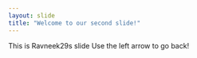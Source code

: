 ```yaml
---
layout: slide
title: "Welcome to our second slide!"
---
```

This is Ravneek29s slide
Use the left arrow to go back!
